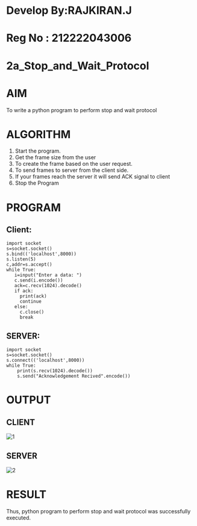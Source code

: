 # Develop By:RAJKIRAN.J
# Reg No : 212222043006
# 2a_Stop_and_Wait_Protocol
# AIM 
To write a python program to perform stop and wait protocol
# ALGORITHM
1. Start the program.
2. Get the frame size from the user
3. To create the frame based on the user request.
4. To send frames to server from the client side.
5. If your frames reach the server it will send ACK signal to client
6. Stop the Program
# PROGRAM
## Client:
```
import socket
s=socket.socket()
s.bind(('localhost',8000))
s.listen(5)
c,addr=s.accept()
while True:
   i=input("Enter a data: ")
   c.send(i.encode())
   ack=c.recv(1024).decode()
   if ack:
     print(ack)
     continue
   else:
     c.close()
     break
```
## SERVER:
```
import socket
s=socket.socket()
s.connect(('localhost',8000))
while True:
    print(s.recv(1024).decode())
    s.send("Acknowledgement Recived".encode())
```
# OUTPUT
## CLIENT
![1](https://github.com/Rajkiran276/2a_Stop_and_Wait_Protocol/assets/147471453/002a567b-f6a3-43d6-8e3b-61c76d689c73)
## SERVER
![2](https://github.com/Rajkiran276/2a_Stop_and_Wait_Protocol/assets/147471453/d0312504-c75b-4535-9387-98764d9c8889)


# RESULT
Thus, python program to perform stop and wait protocol was successfully executed.
